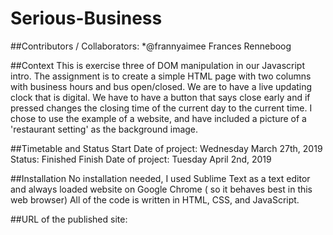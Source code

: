 # Serious-Business

##Contributors / Collaborators:
*@frannyaimee Frances Renneboog 


##Context
This is exercise three of DOM manipulation in our Javascript intro. The assignment is to create a simple HTML page with two columns with business hours and bus open/closed. We are to have a live updating clock that is digital. We have to have a button that says close early and if pressed changes the closing time of the current day to the current time. 
I chose to use the example of a website, and have included a picture of a 'restaurant setting' as the background image.

##Timetable and Status
Start Date of project: Wednesday March 27th, 2019
Status: Finished
Finish Date of project: Tuesday April 2nd, 2019


##Installation
No installation needed, I used Sublime Text as a text editor and always loaded website on Google Chrome ( so it behaves best in this web browser)
All of the code is written in HTML, CSS, and JavaScript.

##URL of the published site:

